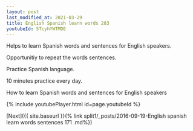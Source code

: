 ```yaml
---
layout: post
last_modified_at: 2021-03-29
title: English Spanish learn words 283 
youtubeId: 5TcyhYWTMDE
---
```

 
 
Helps to learn Spanish words and sentences for English speakers.

Opportunitiy to repeat the words sentences. 

Practice Spanish language. 
 
10 minutes practice every day. 
 
How to learn Spanish words and sentences for English speakers 
 
{% include youtubePlayer.html id=page.youtubeId %}
 
 
[Next]({{ site.baseurl }}{% link  split1/_posts/2016-09-19-English spanish learn words sentences 171 .md%})
 
